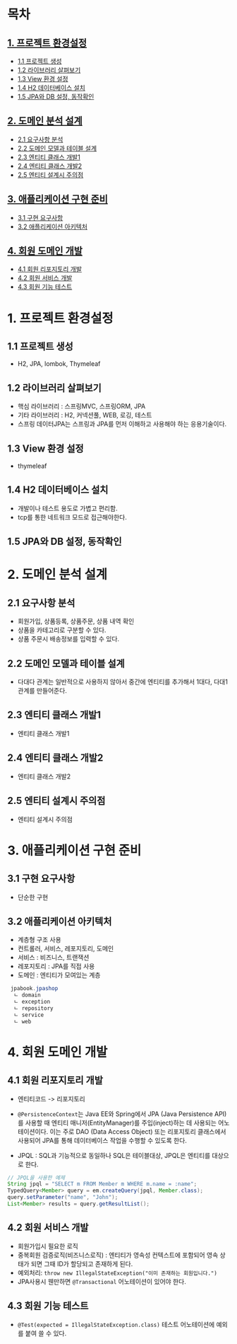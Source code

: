 # 목차

## [1. 프로젝트 환경설정](#1-프로젝트-환경설정)

- [1.1 프로젝트 생성](#11-프로젝트-생성)
- [1.2 라이브러리 살펴보기](#12-라이브러리-살펴보기)
- [1.3 View 환경 설정](#13-view-환경-설정)
- [1.4 H2 데이터베이스 설치](#14-h2-데이터베이스-설치)
- [1.5 JPA와 DB 설정, 동작확인](#15-jpa와-db-설정-동작확인)

## [2. 도메인 분석 설계](#2-도메인-분석-설계)

- [2.1 요구사항 분석](#21-요구사항-분석)
- [2.2 도메인 모델과 테이블 설계](#22-도메인-모델과-테이블-설계)
- [2.3 엔티티 클래스 개발1](#23-엔티티-클래스-개발1)
- [2.4 엔티티 클래스 개발2](#24-엔티티-클래스-개발2)
- [2.5 엔티티 설계시 주의점](#25-엔티티-설계시-주의점)

## [3. 애플리케이션 구현 준비](#3-애플리케이션-구현-준비)

- [3.1 구현 요구사항](#31-구현-요구사항)
- [3.2 애플리케이션 아키텍처](#32-애플리케이션-아키텍처)

## [4. 회원 도메인 개발](#4-회원-도메인-개발)

- [4.1 회원 리포지토리 개발](#41-회원-리포지토리-개발)
- [4.2 회원 서비스 개발](#42-회원-서비스-개발)
- [4.3 회원 기능 테스트](#43-회원-기능-테스트)

# 1. 프로젝트 환경설정

## 1.1 프로젝트 생성

- H2, JPA, lombok, Thymeleaf

## 1.2 라이브러리 살펴보기

- 핵심 라이브러리 : 스프링MVC, 스프링ORM, JPA
- 기타 라이브러리 : H2, 커넥션풀, WEB, 로깅, 테스트
- 스프링 데이터JPA는 스프링과 JPA를 먼저 이해하고 사용해야 하는 응용기술이다.

## 1.3 View 환경 설정

- thymeleaf

## 1.4 H2 데이터베이스 설치

- 개발이나 테스트 용도로 가볍고 편리함.
- tcp를 통한 네트워크 모드로 접근해야한다.

## 1.5 JPA와 DB 설정, 동작확인

# 2. 도메인 분석 설계

## 2.1 요구사항 분석

- 회원가입, 상품등록, 상품주문, 상품 내역 확인
- 상품을 카테고리로 구분할 수 있다.
- 상품 주문시 배송정보를 입력할 수 있다.

## 2.2 도메인 모델과 테이블 설계

- 다대다 관계는 일반적으로 사용하지 않아서 중간에 엔티티를 추가해서 1대다, 다대1 관계를 만들어준다.

## 2.3 엔티티 클래스 개발1

- 엔티티 클래스 개발1

## 2.4 엔티티 클래스 개발2

- 엔티티 클래스 개발2

## 2.5 엔티티 설계시 주의점

- 엔티티 설계시 주의점

# 3. 애플리케이션 구현 준비

## 3.1 구현 요구사항

- 단순한 구현

## 3.2 애플리케이션 아키텍처

- 계층형 구조 사용
- 컨트롤러, 서비스, 레포지토리, 도메인
- 서비스 : 비즈니스, 트랜잭션
- 레포지토리 : JPA를 직접 사용
- 도메인 : 엔티티가 모여있는 계층

```java
 jpabook.jpashop
  ㄴ domain
  ㄴ exception
  ㄴ repository
  ㄴ service
  ㄴ web
```

# 4. 회원 도메인 개발

## 4.1 회원 리포지토리 개발

- 엔티티코드 -> 리포지토리
- `@PersistenceContext`는 Java EE와 Spring에서 JPA (Java Persistence API)를 사용할 때 엔티티 매니저(EntityManager)를 주입(inject)하는 데 사용되는 어노테이션이다. 이는 주로 DAO (Data Access Object) 또는 리포지토리 클래스에서 사용되어 JPA를 통해 데이터베이스 작업을 수행할 수 있도록 한다.

- JPQL : SQL과 기능적으로 동일하나 SQL은 테이블대상, JPQL은 엔티티를 대상으로 한다.

```java
// JPQL을 사용한 예제
String jpql = "SELECT m FROM Member m WHERE m.name = :name";
TypedQuery<Member> query = em.createQuery(jpql, Member.class);
query.setParameter("name", "John");
List<Member> results = query.getResultList();
```

## 4.2 회원 서비스 개발

- 회원가입시 필요한 로직
- 중복회원 검증로직(비즈니스로직) : 엔티티가 영속성 컨텍스트에 포함되어 영속 상태가 되면 그때 ID가 할당되고 존재하게 된다.
- 예외처리: `throw new IllegalStateException("이미 존재하는 회원입니다.")`
- JPA사용시 웬만하면 `@Transactional` 어노테이션이 있어야 한다.

## 4.3 회원 기능 테스트

- `@Test(expected = IllegalStateException.class)` 테스트 어노테이션에 예외를 붙여 쓸 수 있다.
